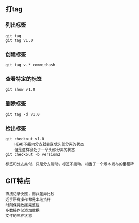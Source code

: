 ## 打tag
### 列出标签
    git tag
    git tag v1.0

### 创建标签
    git tag v-* commithash

### 查看特定的标签
    git show v1.0

### 删除标签
    git tag -d v1.0

### 检出标签
    git checkout v1.0
        HEAD不指向分支就会变成头部分离的状态
        但是这样会处于一个头部分离的状态
    git checkout -b version2

    标签和分支类似，只是分支能动，标签不能动，相当于一个版本发布的里程碑

## GIT特点

    直接记录快照，而非差异比较
    近乎所有操作都是本地执行
    时刻保持数据完整性
    多数操作仅添加数据
    文件的三种状态
